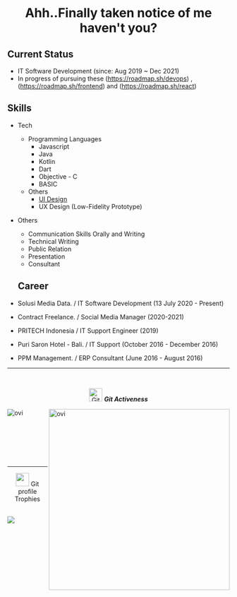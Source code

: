 <h1 align="center">Ahh..Finally taken notice of me haven't you? </h1>

## Current Status

- IT Software Development (since: Aug 2019 ~ Dec 2021)
- In progress of pursuing these (https://roadmap.sh/devops) , (https://roadmap.sh/frontend) and (https://roadmap.sh/react)

## Skills

- Tech
  - Programming Languages
    - Javascript
    - Java
    - Kotlin
    - Dart
    - Objective - C
    - BASIC
  - Others
    - <a href ="https://dribbble.com/reinskywalker">UI Design</a>
    - UX Design (Low-Fidelity Prototype)
- Others
  - Communication Skills Orally and Writing
  - Technical Writing
  - Public Relation
  - Presentation
  - Consultant



  
  ## Career
- Solusi Media Data. / IT Software Development (13 July 2020 - Present)
- Contract Freelance. / Social Media Manager (2020-2021)
- PRITECH Indonesia / IT Support Engineer (2019)
- Puri Saron Hotel - Bali. / IT Support (October 2016 - December 2016)
- PPM Management. / ERP Consultant (June 2016 - August 2016)



<p align="center"> 

  <hr><br>
  <p align="center">
 <img src="https://media.giphy.com/media/W5eoZHPpUx9sapR0eu/giphy.gif" width="30px" alt="Git"/>&nbsp;<i><b>Git Activeness</b></i></p>
<p><img align="left" src="https://github-readme-stats.vercel.app/api/top-langs?username=reinskywalker&show_icons=true&locale=en&layout=compact&theme=chartreuse-dark" alt="ovi" /></p>
<p>&nbsp;<img align="right" src="https://github-readme-stats.vercel.app/api?username=reinskywalker&show_icons=true&locale=en&theme=chartreuse-dark" alt="ovi" width="410" /></p>
<br><br><br><br><br>

<hr>


<p align="center"><img src="https://media.giphy.com/media/QaMcXSekUWx7aogAUr/giphy.gif" width="30" />&nbsp;Git profile Trophies</p><br>
<img src="https://github-profile-trophy.vercel.app/?username=reinskywalker&theme=juicyfresh&no-bg=false"/>
